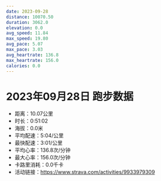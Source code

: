```yaml
---
date: 2023-09-28
distance: 10070.50
duration: 3062.0
elevation: 0.0
avg_speed: 11.84
max_speed: 19.80
avg_pace: 5.07
max_pace: 3.03
avg_heartrate: 136.8
max_heartrate: 156.0
calories: 0.0
---
```


# 2023年09月28日 跑步数据

- 距离：10.07公里
- 时长：0:51:02
- 海拔：0.0米
- 平均配速：5:04/公里
- 最快配速：3:01/公里
- 平均心率：136.8次/分钟
- 最大心率：156.0次/分钟
- 卡路里消耗：0.0千卡
- 活动链接：https://www.strava.com/activities/9933979309
